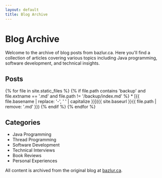 ```yaml
---
layout: default
title: Blog Archive
---
```


# Blog Archive

Welcome to the archive of blog posts from bazlur.ca. Here you'll find a collection of articles covering various topics including Java programming, software development, and technical insights.

## Posts

{% for file in site.static_files %}
  {% if file.path contains 'backup' and file.extname == '.md' and file.path != '/backup/index.md' %}
    * [{{ file.basename | replace: '-', ' ' | capitalize }}]({{ site.baseurl }}{{ file.path | remove: '.md' }})
  {% endif %}
{% endfor %}

## Categories

* Java Programming
* Thread Programming
* Software Development
* Technical Interviews
* Book Reviews
* Personal Experiences

All content is archived from the original blog at [bazlur.ca](https://bazlur.ca).
